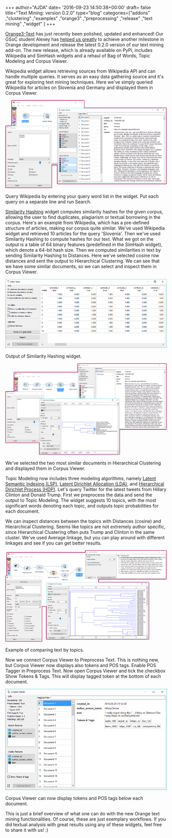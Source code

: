 +++
author="AJDA"
date= '2016-09-23 14:50:38+00:00'
draft= false
title="Text Mining: version 0.2.0"
type="blog"
categories=["addons" ,"clustering" ,"examples" ,"orange3" ,"preprocessing" ,"release"  ,"text mining" ,"widget" ]
+++

[Orange3-Text](https://github.com/biolab/orange3-text) has just recently been polished, updated and enhanced! Our GSoC student Alexey has [helped us greatly](/blog/2016/07/05/rehaul-of-text-mining-add-on/) to achieve another milestone in Orange development and release the latest 0.2.0 version of our text mining add-on. The new release, which is already available on PyPi, includes Wikipedia and SimHash widgets and a rehaul of Bag of Words, Topic Modeling and Corpus Viewer.



Wikipedia widget allows retrieving sources from Wikipedia API and can handle multiple queries. It serves as an easy data gathering source and it's great for exploring text mining techniques. Here we've simply queried Wikipedia for articles on Slovenia and Germany and displayed them in Corpus Viewer.

![](/images/2016/09/wiki1-1.png)

Query Wikipedia by entering your query word list in the widget. Put each query on a separate line and run Search.



[Similarity Hashing](http://matpalm.com/resemblance/simhash/) widget computes similarity hashes for the given corpus, allowing the user to find duplicates, plagiarism or textual borrowing in the corpus. Here's an example from Wikipedia, which has a pre-defined structure of articles, making our corpus quite similar. We've used Wikipedia widget and retrieved 10 articles for the query 'Slovenia'. Then we've used Similarity Hashing to compute hashes for our text. What we got on the output is a table of 64 binary features (predefined in the SimHash widget), which denote a 64-bit hash size. Then we computed similarities in text by sending Similarity Hashing to Distances. Here we've selected cosine row distances and sent the output to Hierarchical Clustering. We can see that we have some similar documents, so we can select and inspect them in Corpus Viewer.

![](/images/2016/09/SimHash1.png)

Output of Similarity Hashing widget.

![](/images/2016/09/SimHash.png)

We've selected the two most similar documents in Hierarchical Clustering and displayed them in Corpus Viewer.



Topic Modeling now includes three modeling algorithms, namely [Latent Semantic Indexing (LSP)](https://en.wikipedia.org/wiki/Latent_semantic_analysis), [Latent Dirichlet Allocation (LDA)](https://en.wikipedia.org/wiki/Latent_Dirichlet_allocation), and [Hierarchical Dirichlet Process (HDP)](https://en.wikipedia.org/wiki/Hierarchical_Dirichlet_process). Let's query Twitter for the latest tweets from Hillary Clinton and Donald Trump. First we preprocess the data and send the output to Topic Modeling. The widget suggests 10 topics, with the most significant words denoting each topic, and outputs topic probabilities for each document.

We can inspect distances between the topics with Distances (cosine) and Hierarchical Clustering. Seems like topics are not extremely author specific, since Hierarchical Clustering often puts Trump and Clinton in the same cluster. We've used Average linkage, but you can play around with different linkages and see if you can get better results.

![](/images/2016/09/Topic-Modelling.png)

Example of comparing text by topics.



Now we connect Corpus Viewer to Preprocess Text. This is nothing new, but Corpus Viewer now displays also tokens and POS tags. Enable POS Tagger in Preprocess Text. Now open Corpus Viewer and tick the checkbox Show Tokens & Tags. This will display tagged token at the bottom of each document.

![](/images/2016/09/CorpusViewer.png)

Corpus Viewer can now display tokens and POS tags below each document.



This is just a brief overview of what one can do with the new Orange text mining functionalities. Of course, these are just exemplary workflows. If you did textual analysis with great results using any of these widgets, feel free to share it with us! :)
